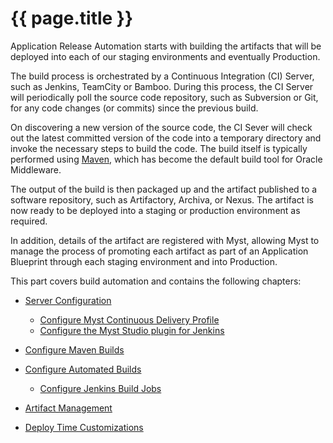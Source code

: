 # {{ page.title }}

Application Release Automation starts with building the artifacts that will be deployed into each of our staging environments and eventually Production.

The build process is orchestrated by a Continuous Integration (CI) Server, such as Jenkins, TeamCity or Bamboo. During this process, the CI Server will periodically poll the source code repository, such as Subversion or Git, for any code changes (or commits) since the previous build. 

On discovering a new version of the source code, the CI Sever will check out the latest committed version of the code into a temporary directory and invoke the necessary steps to build the code.  The build itself is typically performed using [Maven](https://en.wikipedia.org/wiki/Maven), which has become the default build tool for Oracle Middleware.

The output of the build is then packaged up and the artifact published to a software repository, such as Artifactory, Archiva, or Nexus. The artifact is now ready to be deployed into a staging or production environment as required.

In addition, details of the artifact are registered with Myst, allowing Myst to manage the process of promoting each artifact as part of an Application Blueprint through each staging environment and into Production.

This part covers build automation and contains the following chapters:

* [Server Configuration](/build/server/configuration/README.md)
    * [Configure Myst Continuous Delivery Profile](/infrastructure/continuous-delivery-profile/README.md)
    * [Configure the Myst Studio plugin for Jenkins](/build/server/configuration/jenkins/README.md)


* [Configure Maven Builds](/build/maven/README.md)
  
* [Configure Automated Builds ](/build/ci/README.md)
    * [Configure Jenkins Build Jobs](/build/ci/jenkins/README.md)


* [Artifact Management](/build/artifacts/README.md)

* [Deploy Time Customizations](/build/deploy-config/README.md)

